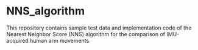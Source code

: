 # NNS_algorithm
This repository contains sample test data and implementation code of the Nearest Neighbor Score (NNS) algorithm for the comparison of IMU-acquired human arm movements
